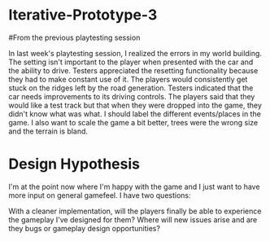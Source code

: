 # Iterative-Prototype-3

#From the previous playtesting session

In last week's playtesting session, I realized the errors in my world building. 
The setting isn't important to the player when presented with the car and the ability to drive. 
Testers appreciated the resetting functionality because they had to make constant use of it. 
The players would consistently get stuck on the ridges left by the road generation. 
Testers indicated that the car needs improvements to its driving controls. 
The players said that they would like a test track but that when they were dropped into the game, they didn't know what was what. 
I should label the different events/places in the game. 
I also want to scale the game a bit better, trees were the wrong size and the terrain is bland.

# Design Hypothesis

I'm at the point now where I'm happy with the game and I just want to have more input on general gamefeel.
I have two questions: 

With a cleaner implementation, will the players finally be able to experience the gameplay I've designed for them?
Where will new issues arise and are they bugs or gameplay design opportunities?
